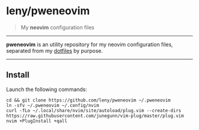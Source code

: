 # leny/pweneovim

> My **neovim** configuration files

* * *

**pweneovim** is an utility repository for my neovim configuration files, separated from my [dotfiles](https://github.com/leny/pwendok) by purpose.

* * *

## Install

Launch the following commands:

	cd && git clone https://github.com/leny/pweneovim ~/.pweneovim
	ln -sfv ~/.pweneovim ~/.config/nvim
	curl -fLo ~/.local/share/nvim/site/autoload/plug.vim --create-dirs https://raw.githubusercontent.com/junegunn/vim-plug/master/plug.vim
	nvim +PlugInstall +qall
